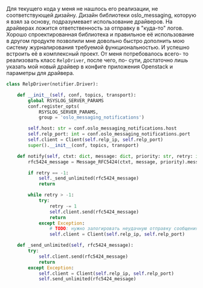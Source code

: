 Для текущего кода у меня не нашлось его реализации, не соответствующей дизайну. Дизайн библиотеки oslo_messaging, которую я взял за основу, подразумевает использование драйверов. На драйверах ложится ответственность за отправку в "куда-то" логов. Хорошо спроектированная библиотека и правильное её использование в другом продукте позволили мне довольно быстро дополнить мою систему журналирования требуемой функциональностью. И успешно встроить её в комплексный проект. От меня потребовалось всего- то реализовать класс `RelpDriver`, после чего, по- сути, достаточно лишь указать мой новый драйвер в конфиге приложения Openstack и параметры для драйвера.

``` python
class RelpDriver(notifier.Driver):

    def __init__(self, conf, topics, transport):
        global RSYSLOG_SERVER_PARAMS
        conf.register_opts(
            RSYSLOG_SERVER_PARAMS,
            group = 'oslo_messaging_notifications')

        self.host: str = conf.oslo_messaging_notifications.host
        self.relp_port: int = conf.oslo_messaging_notifications.port
        self.client = Client(self.relp_ip, self.relp_port)
        super().__init__(conf, topics, transport)

    def notify(self, ctxt: dict, message: dict, priority: str, retry: int):
        rfc5424_message = Message_RFC5424(ctxt, message, priority).message()

        if retry == -1:
            self._send_unlimited(rfc5424_message)
            return

        while retry > -1:
            try:
                retry -= 1
                self.client.send(rfc5424_message)
                return
            except Exception:
                # TODO: нужно залогировать неудачную отправку сообщения
                self.client = Client(self.relp_ip, self.relp_port)

    def _send_unlimited(self, rfc5424_message):
        try:
            self.client.send(rfc5424_message)
            return
        except Exception:
            self.client = Client(self.relp_ip, self.relp_port)
            self.send_unlimited(rfc5424_message)
```
